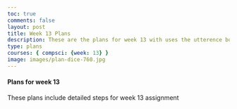 ```yaml
---
toc: true
comments: false
layout: post
title: Week 13 Plans
description: These are the plans for week 13 with uses the utterence bot
type: plans
courses: { compsci: {week: 13} }
image: images/plan-dice-760.jpg
---
```



#### Plans for week 13
These plans include detailed steps for week 13 assignment

<script src="https://utteranc.es/client.js"
    repo="srivaidyas/student2.0"
    issue-term="pathname"
    label="comments"
    theme="github-light"
    crossorigin="anonymous"
    async>
</script>

